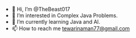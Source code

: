 - 👋 Hi, I’m @TheBeast017
- 👀 I’m interested in Complex Java Problems.
- 🌱 I’m currently learning Java and AI.
- 📫 How to reach me tewarinaman77@gmail.com 
  
<!---
TheBeast017/TheBeast017 is a ✨ special ✨ repository because its `README.md` (this file) appears on your GitHub profile.
You can click the Preview link to take a look at your changes.
--->
